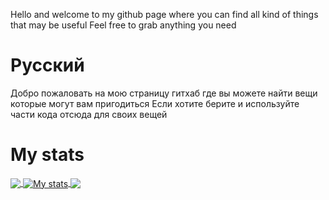 Hello and welcome to my github page where you can find all kind of things that may be useful
Feel free to grab anything you need

# Русский
Добро пожаловать на мою страницу гитхаб где вы можете найти вещи которые могут вам пригодиться
Если хотите берите и используйте части кода отсюда для своих вещей

# My stats
<a href="https://github.com/pieckenst">
  <img align="center" src="https://github-readme-stats.vercel.app/api/top-langs/?username=pieckenst&title_color=ffffff&count_private=true&text_color=c9cacc&icon_color=E35809&bg_color=1d1f21" />
</a>
<a href="https://github.com/pieckenst/pieckenst">
  <img align="center" src="https://github-readme-stats.vercel.app/api?username=pieckenst&show_icons=true&line_height=27&count_private=true&title_color=ffffff&text_color=c9cacc&icon_color=E35809&bg_color=1d1f21" alt="My stats" />
</a>

<a href="https://github.com/pieckenst/helia">
  <img align="center" src="https://github-readme-stats.vercel.app/api/pin/?username=pieckenst&repo=helia&title_color=ffffff&text_color=c9cacc&icon_color=E35809&bg_color=1d1f21" />
</a>
